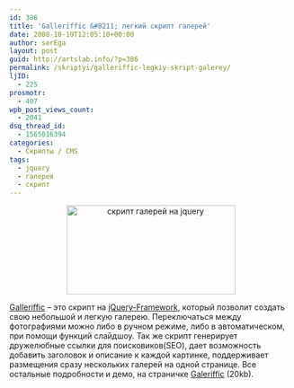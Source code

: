 ```yaml
---
id: 386
title: 'Galleriffic &#8211; легкий скрипт галерей'
date: 2008-10-19T12:05:10+00:00
author: serEga
layout: post
guid: http://artslab.info/?p=386
permalink: /skriptyi/galleriffic-legkiy-skript-galerey/
ljID:
  - 225
prosmotr:
  - 407
wpb_post_views_count:
  - 2041
dsq_thread_id:
  - 1565016394
categories:
  - Скрипты / CMS
tags:
  - jquery
  - галерея
  - скрипт
---
```

<p style="text-align: center;">
  <img class="alignnone size-medium wp-image-387 aligncenter" title="galleriffic" src="http://artslab.info/wp-content/uploads/galleriffic-300x159.jpg" alt="скрипт галерей на jquery" width="300" height="159" srcset="http://googledrive.com/host/0B9lHVSSSdxdxd0hjdUdmRzY3Tjg/galleriffic-300x159.jpg 300w, http://googledrive.com/host/0B9lHVSSSdxdxd0hjdUdmRzY3Tjg/galleriffic.jpg 400w" sizes="(max-width: 300px) 100vw, 300px" />
</p>

<a href="http://www.twospy.com/galleriffic/" target="_blank">Galleriffic</a> &#8211; это скрипт на <a href="http://jquery.com/" target="_blank">jQuery-Framework</a>, который позволит создать свою небольшой и легкую галерею. Переключаться между фотографиями можно либо в ручном режиме, либо в автоматическом, при помощи функций слайдшоу. Так же скрипт генерирует дружелюбные ссылки для поисковиков(SEO), дает возможность добавить заголовок и описание к каждой картинке, поддерживает размещения сразу нескольких галерей на одной странице. Все остальные подробности и демо, на страничке <a href="http://www.twospy.com/galleriffic/" target="_blank">Galeriffic</a> (20kb).